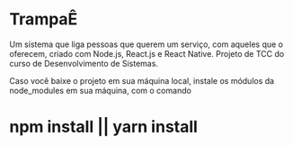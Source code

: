 # TrampaÊ
Um sistema que liga pessoas que querem um serviço, com aqueles que o oferecem, criado com Node.js, React.js e React Native.
Projeto de TCC do curso de Desenvolvimento de Sistemas.

Caso você baixe o projeto em sua máquina local, instale os módulos da node_modules em sua máquina, com o comando 
# npm install  ||  yarn install
